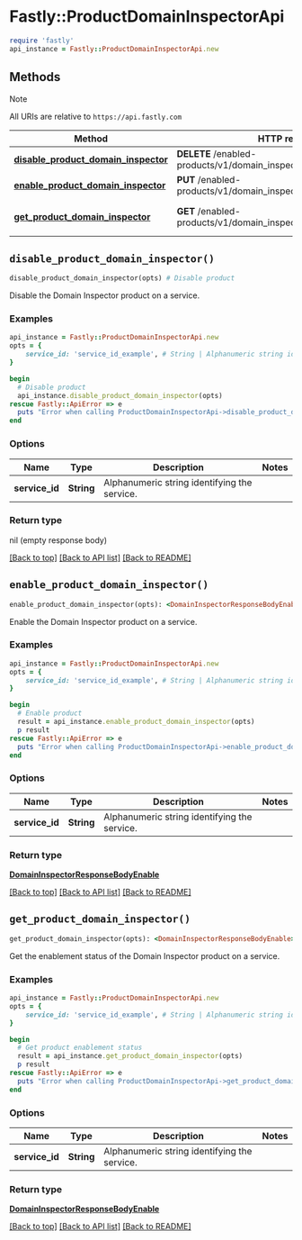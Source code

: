 # Fastly::ProductDomainInspectorApi


```ruby
require 'fastly'
api_instance = Fastly::ProductDomainInspectorApi.new
```

## Methods

> [!NOTE]
> All URIs are relative to `https://api.fastly.com`

Method | HTTP request | Description
------ | ------------ | -----------
[**disable_product_domain_inspector**](ProductDomainInspectorApi.md#disable_product_domain_inspector) | **DELETE** /enabled-products/v1/domain_inspector/services/{service_id} | Disable product
[**enable_product_domain_inspector**](ProductDomainInspectorApi.md#enable_product_domain_inspector) | **PUT** /enabled-products/v1/domain_inspector/services/{service_id} | Enable product
[**get_product_domain_inspector**](ProductDomainInspectorApi.md#get_product_domain_inspector) | **GET** /enabled-products/v1/domain_inspector/services/{service_id} | Get product enablement status


## `disable_product_domain_inspector()`

```ruby
disable_product_domain_inspector(opts) # Disable product
```

Disable the Domain Inspector product on a service.

### Examples

```ruby
api_instance = Fastly::ProductDomainInspectorApi.new
opts = {
    service_id: 'service_id_example', # String | Alphanumeric string identifying the service.
}

begin
  # Disable product
  api_instance.disable_product_domain_inspector(opts)
rescue Fastly::ApiError => e
  puts "Error when calling ProductDomainInspectorApi->disable_product_domain_inspector: #{e}"
end
```

### Options

| Name | Type | Description | Notes |
| ---- | ---- | ----------- | ----- |
| **service_id** | **String** | Alphanumeric string identifying the service. |  |

### Return type

nil (empty response body)

[[Back to top]](#) [[Back to API list]](../../README.md#endpoints)
[[Back to README]](../../README.md)
## `enable_product_domain_inspector()`

```ruby
enable_product_domain_inspector(opts): <DomainInspectorResponseBodyEnable> # Enable product
```

Enable the Domain Inspector product on a service.

### Examples

```ruby
api_instance = Fastly::ProductDomainInspectorApi.new
opts = {
    service_id: 'service_id_example', # String | Alphanumeric string identifying the service.
}

begin
  # Enable product
  result = api_instance.enable_product_domain_inspector(opts)
  p result
rescue Fastly::ApiError => e
  puts "Error when calling ProductDomainInspectorApi->enable_product_domain_inspector: #{e}"
end
```

### Options

| Name | Type | Description | Notes |
| ---- | ---- | ----------- | ----- |
| **service_id** | **String** | Alphanumeric string identifying the service. |  |

### Return type

[**DomainInspectorResponseBodyEnable**](DomainInspectorResponseBodyEnable.md)

[[Back to top]](#) [[Back to API list]](../../README.md#endpoints)
[[Back to README]](../../README.md)
## `get_product_domain_inspector()`

```ruby
get_product_domain_inspector(opts): <DomainInspectorResponseBodyEnable> # Get product enablement status
```

Get the enablement status of the Domain Inspector product on a service.

### Examples

```ruby
api_instance = Fastly::ProductDomainInspectorApi.new
opts = {
    service_id: 'service_id_example', # String | Alphanumeric string identifying the service.
}

begin
  # Get product enablement status
  result = api_instance.get_product_domain_inspector(opts)
  p result
rescue Fastly::ApiError => e
  puts "Error when calling ProductDomainInspectorApi->get_product_domain_inspector: #{e}"
end
```

### Options

| Name | Type | Description | Notes |
| ---- | ---- | ----------- | ----- |
| **service_id** | **String** | Alphanumeric string identifying the service. |  |

### Return type

[**DomainInspectorResponseBodyEnable**](DomainInspectorResponseBodyEnable.md)

[[Back to top]](#) [[Back to API list]](../../README.md#endpoints)
[[Back to README]](../../README.md)
